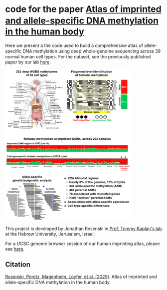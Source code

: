 # code for the paper [Atlas of imprinted and allele-speciﬁc DNA methylation in the human body](https://www.nature.com/articles/s41467-025-57433-1)

Here we present a the code used to build a comprehensive atlas of allele-speciﬁc DNA methylation using deep whole-genome sequencing across 39 normal human cell types. For the dataset, see the previously published paper by our lab [here](https://www.nature.com/articles/s41586-022-05580-6).

<img src="graphical_abstract.png" width="400" height="486" />

This project is developed by Jonathan Rosenski in [Prof. Tommy Kaplan's lab](https://www.cs.huji.ac.il/~tommy/) at the Hebrew University, Jerusalem, Israel.


For a UCSC genome browser session of our human imprinting atlas, please see [here](https://genome-euro.ucsc.edu/s/tomkap/hg19_Imp).

## Citation
[Rosenski, Peretz, Magenheim, Loyfer, et al. (2025)](https://www.nature.com/articles/s41467-025-57433-1). Atlas of imprinted and allele-speciﬁc DNA methylation in the human body.
